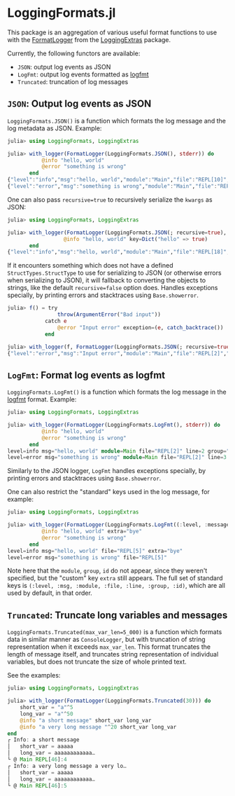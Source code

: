 # LoggingFormats.jl

This package is an aggregation of various useful format functions to use with the
[FormatLogger](https://github.com/JuliaLogging/LoggingExtras.jl#formatlogger-sink) from the
[LoggingExtras](https://github.com/JuliaLogging/LoggingExtras.jl) package.

Currently, the following functors are available:
- `JSON`: output log events as JSON
- `LogFmt`: output log events formatted as [logfmt](https://brandur.org/logfmt)
- `Truncated`: truncation of log messages

## `JSON`: Output log events as JSON

`LoggingFormats.JSON()` is a function which formats the log message and the log metadata as JSON.
Example:

```julia
julia> using LoggingFormats, LoggingExtras

julia> with_logger(FormatLogger(LoggingFormats.JSON(), stderr)) do
           @info "hello, world"
           @error "something is wrong"
       end
{"level":"info","msg":"hello, world","module":"Main","file":"REPL[10]","line":2,"group":"REPL[10]","id":"Main_6972c828","kwargs":{}}
{"level":"error","msg":"something is wrong","module":"Main","file":"REPL[10]","line":3,"group":"REPL[10]","id":"Main_2289c7f9","kwargs":{}}
```

One can also pass `recursive=true` to recursively serialize the `kwargs` as JSON:

```julia
julia> using LoggingFormats, LoggingExtras

julia> with_logger(FormatLogger(LoggingFormats.JSON(; recursive=true), stderr)) do
                  @info "hello, world" key=Dict("hello" => true)
       end
{"level":"info","msg":"hello, world","module":"Main","file":"REPL[18]","line":2,"group":"REPL[18]","id":"Main_ffce16b5","kwargs":{"key":{"hello":true}}}
```

If it encounters something which does not have a defined `StructTypes.StructType` to use
for serializing to JSON (or otherwise errors when serializing to JSON), it will fallback to converting the objects to strings, like the default `recursive=false` option does. Handles exceptions specially, by printing errors and stacktraces using `Base.showerror`.

```julia
julia> f() = try
                throw(ArgumentError("Bad input"))
            catch e
                @error "Input error" exception=(e, catch_backtrace())
            end

julia> with_logger(f, FormatLogger(LoggingFormats.JSON(; recursive=true), stderr))
{"level":"error","msg":"Input error","module":"Main","file":"REPL[2]","line":4,"group":"REPL[2]","id":"Main_a226875f","kwargs":{"exception":"ERROR: ArgumentError: Bad input\nStacktrace:\n [1] f()\n   @ Main ./REPL[2]:2\n [2] with_logstate(f::Function, logstate::Any)\n   @ Base.CoreLogging ./logging.jl:511\n [3] with_logger(f::Function, logger::FormatLogger)\n   @ Base.CoreLogging ./logging.jl:623\n [4] top-level scope\n   @ REPL[3]:1\n"}}
```

## `LogFmt`: Format log events as logfmt

`LoggingFormats.LogFmt()` is a function which formats the log message in the
[logfmt](https://brandur.org/logfmt) format. Example:

```julia
julia> using LoggingFormats, LoggingExtras

julia> with_logger(FormatLogger(LoggingFormats.LogFmt(), stderr)) do
           @info "hello, world"
           @error "something is wrong"
       end
level=info msg="hello, world" module=Main file="REPL[2]" line=2 group="REPL[2]" id=Main_6972c827
level=error msg="something is wrong" module=Main file="REPL[2]" line=3 group="REPL[2]" id=Main_2289c7f8
```

Similarly to the JSON logger, `LogFmt` handles exceptions specially, by printing errors and stacktraces using `Base.showerror`.

One can also restrict the "standard" keys used in the log message, for example:

```julia
julia> using LoggingFormats, LoggingExtras

julia> with_logger(FormatLogger(LoggingFormats.LogFmt((:level, :message, :file)), stderr)) do
           @info "hello, world" extra="bye"
           @error "something is wrong"
       end
level=info msg="hello, world" file="REPL[5]" extra="bye"
level=error msg="something is wrong" file="REPL[5]"
```

Note here that the `module`, `group`, `id` do not appear, since they weren't specified, but the "custom" key `extra` still appears. The full set of standard keys is `(:level, :msg, :module, :file, :line, :group, :id)`, which are all used by default, in that order.

## `Truncated`: Truncate long variables and messages

`LoggingFormats.Truncated(max_var_len=5_000)` is a function which formats data in similar manner as `ConsoleLogger`,
but with truncation of string representation when it exceeds `max_var_len`.
This format truncates the length of message itself, and truncates string representation of
individual variables, but does not truncate the size of whole printed text.

See the examples:

```julia
julia> using LoggingFormats, LoggingExtras

julia> with_logger(FormatLogger(LoggingFormats.Truncated(30))) do
    short_var = "a"^5
    long_var = "a"^50
    @info "a short message" short_var long_var
    @info "a very long message "^20 short_var long_var
end
┌ Info: a short message
│   short_var = aaaaa
│   long_var = aaaaaaaaaaaa…
└ @ Main REPL[46]:4
┌ Info: a very long message a very lo…
│   short_var = aaaaa
│   long_var = aaaaaaaaaaaa…
└ @ Main REPL[46]:5
```
